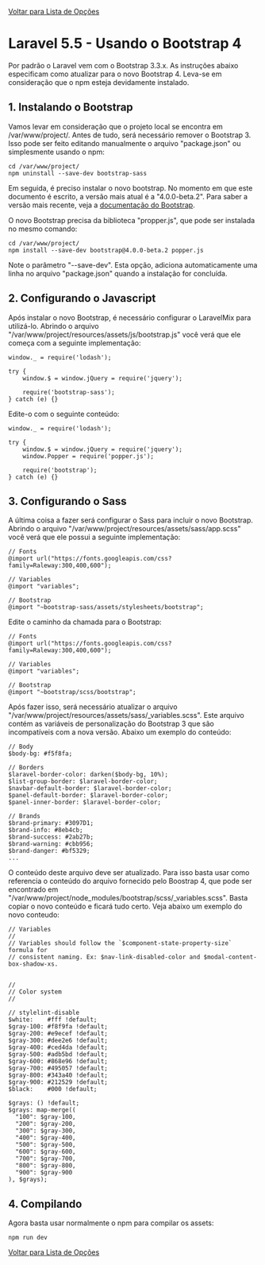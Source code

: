 [Voltar para Lista de Opções](https://bitbucket.org/rpdesignerfly/sofia/wiki/browse/)

# Laravel 5.5 - Usando o Bootstrap 4

Por padrão o Laravel vem com o Bootstrap 3.3.x. As instruções abaixo especificam como atualizar para o novo Bootstrap 4. Leva-se em consideração que o npm esteja devidamente instalado.


## 1. Instalando o Bootstrap

Vamos levar em consideração que o projeto local se encontra em /var/www/project/. Antes de tudo, será necessário remover o Bootstrap 3. Isso pode ser feito editando manualmente o arquivo "package.json" ou simplesmente usando o npm:

```
cd /var/www/project/
npm uninstall --save-dev bootstrap-sass
```

Em seguida, é preciso instalar o novo bootstrap. No momento em que este documento é escrito, a versão mais atual é a "4.0.0-beta.2". Para saber a versão mais recente, veja a [documentação do Bootstrap](https://getbootstrap.com/docs/4.0/getting-started/download).

O novo Bootstrap precisa da biblioteca "propper.js", que pode ser instalada no mesmo comando:

```
cd /var/www/project/
npm install --save-dev bootstrap@4.0.0-beta.2 popper.js
```

Note o parâmetro "--save-dev". Esta opção, adiciona automaticamente uma linha no arquivo "package.json" quando a instalação for concluída.

## 2. Configurando o Javascript

Após instalar o novo Bootstrap, é necessário configurar o LaravelMix para utilizá-lo. Abrindo o arquivo "/var/www/project/resources/assets/js/bootstrap.js" você verá que ele começa com a seguinte implementação:


```
window._ = require('lodash');

try {
    window.$ = window.jQuery = require('jquery');

    require('bootstrap-sass');
} catch (e) {}
```

Edite-o com o seguinte conteúdo:

```
window._ = require('lodash');

try {
    window.$ = window.jQuery = require('jquery');
    window.Popper = require('popper.js');

    require('bootstrap');
} catch (e) {}
```

## 3. Configurando o Sass

A última coisa a fazer será configurar o Sass para incluir o novo Bootstrap. Abrindo o arquivo "/var/www/project/resources/assets/sass/app.scss" você verá que ele possui a seguinte implementação:

```
// Fonts
@import url("https://fonts.googleapis.com/css?family=Raleway:300,400,600");

// Variables
@import "variables";

// Bootstrap
@import "~bootstrap-sass/assets/stylesheets/bootstrap";
```

Edite o caminho da chamada para o Bootstrap:

```
// Fonts
@import url("https://fonts.googleapis.com/css?family=Raleway:300,400,600");

// Variables
@import "variables";

// Bootstrap
@import "~bootstrap/scss/bootstrap";
```

Após fazer isso, será necessário atualizar o arquivo "/var/www/project/resources/assets/sass/_variables.scss". Este arquivo contém as variáveis de personalização do Bootstrap 3 que são incompatíveis com a nova versão. Abaixo um exemplo do conteúdo:

```
// Body
$body-bg: #f5f8fa;

// Borders
$laravel-border-color: darken($body-bg, 10%); 
$list-group-border: $laravel-border-color;
$navbar-default-border: $laravel-border-color;
$panel-default-border: $laravel-border-color;
$panel-inner-border: $laravel-border-color;

// Brands
$brand-primary: #3097D1;
$brand-info: #8eb4cb;
$brand-success: #2ab27b;
$brand-warning: #cbb956;
$brand-danger: #bf5329;
...
```

O conteúdo deste arquivo deve ser atualizado. Para isso basta usar como referencia o conteúdo do arquivo fornecido pelo Boostrap 4, que pode ser encontrado em "/var/www/project/node_modules/bootstrap/scss/_variables.scss". Basta copiar o novo conteúdo e ficará tudo certo. Veja abaixo um exemplo do novo conteudo:

```
// Variables
//
// Variables should follow the `$component-state-property-size` formula for
// consistent naming. Ex: $nav-link-disabled-color and $modal-content-box-shadow-xs.


//
// Color system
//

// stylelint-disable
$white:    #fff !default;
$gray-100: #f8f9fa !default;
$gray-200: #e9ecef !default;
$gray-300: #dee2e6 !default;
$gray-400: #ced4da !default;
$gray-500: #adb5bd !default;
$gray-600: #868e96 !default;
$gray-700: #495057 !default;
$gray-800: #343a40 !default;
$gray-900: #212529 !default;
$black:    #000 !default;

$grays: () !default;
$grays: map-merge((
  "100": $gray-100,
  "200": $gray-200,
  "300": $gray-300,
  "400": $gray-400,
  "500": $gray-500,
  "600": $gray-600,
  "700": $gray-700,
  "800": $gray-800,
  "900": $gray-900
), $grays);
```

## 4. Compilando 

Agora basta usar normalmente o npm para compilar os assets:

```
npm run dev
```

[Voltar para Lista de Opções](https://bitbucket.org/rpdesignerfly/sofia/wiki/browse/)